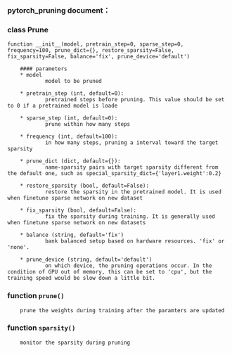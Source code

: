 ### pytorch_pruning document：
### class Prune
```
function __init__(model, pretrain_step=0, sparse_step=0, frequency=100, prune_dict={}, restore_sparsity=False, fix_sparsity=False, balance='fix', prune_device='default')
```
        #### parameters
        * model
                model to be pruned

        * pretrain_step (int, default=0):
                pretrained steps before pruning. This value should be set to 0 if a pretrained model is loade

        * sparse_step (int, default=0):
                prune within how many steps

        * frequency (int, default=100):
                in how many steps, pruning a interval toward the target sparsity

        * prune_dict (dict, default={}):
                name-sparsity pairs with target sparsity different from the default one, such as special_sparsity_dict={'layer1.weight':0.2}

        * restore_sparsity (bool, default=False):
                restore the sparsity in the pretrained model. It is used when finetune sparse network on new dataset

        * fix_sparsity (bool, default=False):
                fix the sparsity during training. It is generally used when finetune sparse network on new datasets

        * balance (string, default='fix')
                bank balanced setup based on hardware resources. 'fix' or 'none'.

        * prune_device (string, default='default')
                on which device, the pruning operations occur. In the condition of GPU out of memory, this can be set to 'cpu', but the training speed would be slow down a little bit.

### function `prune()`
        prune the weights during training after the paramters are updated

### function `sparsity()`
        monitor the sparsity during pruning